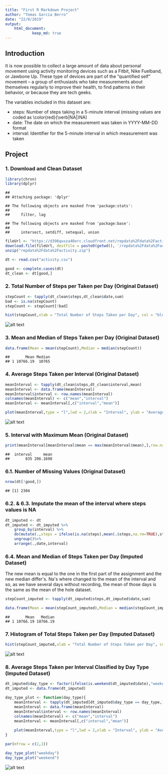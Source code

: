 ```yaml
---
title: "First R Markdown Project"
author: "Tomas Garcia Berro"
date: "22/8/2019"
output: 
    html_document: 
            keep_md: true
---
```




## Introduction

It is now possible to collect a large amount of data about personal movement using activity monitoring devices such as a Fitbit, Nike Fuelband, or Jawbone Up. These type of devices are part of the “quantified self” movement – a group of enthusiasts who take measurements about themselves regularly to improve their health, to find patterns in their behavior, or because they are tech geeks.

The variables included in this dataset are:

* steps: Number of steps taking in a 5-minute interval (missing values are coded as \color{red}{\verb|NA|}NA)
* date: The date on which the measurement was taken in YYYY-MM-DD format
* interval: Identifier for the 5-minute interval in which measurement was taken

## Project  

### 1. Download and Clean Dataset

```r
library(chron)
library(dplyr)
```

```
## 
## Attaching package: 'dplyr'
```

```
## The following objects are masked from 'package:stats':
## 
##     filter, lag
```

```
## The following objects are masked from 'package:base':
## 
##     intersect, setdiff, setequal, union
```

```r
fileUrl <- "https://d396qusza40orc.cloudfront.net/repdata%2Fdata%2Factivity.zip"
download.file(fileUrl, destfile = paste0(getwd(), '/repdata%2Fdata%2Factivity.zip'))
unzip("repdata%2Fdata%2Factivity.zip")

dt <- read.csv("activity.csv")

good <- complete.cases(dt)
dt_clean <- dt[good,]
```

### 2. Total Number of Steps per Taken per Day (Original Dataset)


```r
stepCount <- tapply(dt_clean$steps,dt_clean$date,sum)
bad <- is.na(stepCount)
stepCount <- stepCount[!bad]

hist(stepCount,xlab = "Total Number of Steps Taken per Day", col = "blue",main = "Histogram of Steps Taken per Day",breaks = 15)
```

![alt text](https://github.com/TomasGarciaBerro/RepData_PeerAssessment1/blob/master/PA1_template_files/figure-html/1%20Histogram-1.png)

### 3. Mean and Median of Steps Taken per Day (Original Dataset)


```r
data.frame(Mean = mean(stepCount),Median = median(stepCount))
```

```
##       Mean Median
## 1 10766.19  10765
```

### 4. Average Steps Taken per Interval (Original Dataset)


```r
meanInterval <- tapply(dt_clean$steps,dt_clean$interval,mean)
meanInterval <- data.frame(meanInterval)
meanInterval$interval <- row.names(meanInterval)
colnames(meanInterval) <- c("mean","interval")
meanInterval <- meanInterval[,c("interval","mean")]

plot(meanInterval,type = "l",lwd = 2,xlab = "Interval", ylab = "Average Steps Taken",main = "Average Steps Taken by Interval")
```

![alt text](https://github.com/TomasGarciaBerro/RepData_PeerAssessment1/blob/master/PA1_template_files/figure-html/1%20Plot-1.png)
  
### 5. Interval with Maximum Mean (Original Dataset)


```r
print(meanInterval[meanInterval$mean == max(meanInterval$mean),],row.names = F)
```

```
##  interval     mean
##       835 206.1698
```

### 6.1. Number of Missing Values (Original Dataset)


```r
nrow(dt[!good,])
```

```
## [1] 2304
```

### 6.2. & 6.3. Imputate the mean of the interval where steps values is NA  


```r
dt_imputed <- dt
dt_imputed <- dt_imputed %>% 
    group_by(interval) %>% 
    do(mutate(.,steps = ifelse(is.na(steps),mean(.$steps,na.rm=TRUE),steps))) %>%
    ungroup()%>%
    arrange(.,date,interval)
```

### 6.4. Mean and Median of Steps Taken per Day (Imputed Dataset)

The new mean is equal to the one in the first part of the assignment and the new median differ's. Na's where changed to the mean of the interval and so, as we have several days without recording, the mean of those days is the same as the mean of the hole dataset.


```r
stepCount_imputed <- tapply(dt_imputed$steps,dt_imputed$date,sum)

data.frame(Mean = mean(stepCount_imputed),Median = median(stepCount_imputed))
```

```
##       Mean   Median
## 1 10766.19 10766.19
```

### 7. Histogram of Total Steps Taken per Day (Imputed Dataset)


```r
hist(stepCount_imputed,xlab = "Total Number of Steps Taken per Day", col = "blue",main = "Histogram of Steps Taken per Day", breaks = 15)
```

![alt text](https://github.com/TomasGarciaBerro/RepData_PeerAssessment1/blob/master/PA1_template_files/figure-html/2%20Histogram-1.png)

### 8. Average Steps Taken per Interval Clasified by Day Type (Imputed Dataset)

```r
dt_imputed$day_type <- factor(ifelse(is.weekend(dt_imputed$date),"weekend","weekday"),levels = c("weekday","weekend"))
dt_imputed <- data.frame(dt_imputed)

day_type_plot <- function(day_type){
    meanInterval <- tapply(dt_imputed[dt_imputed$day_type == day_type,1],dt_imputed[dt_imputed$day_type == day_type,3],mean)
    meanInterval <- data.frame(meanInterval)
    meanInterval$interval <- row.names(meanInterval)
    colnames(meanInterval) <- c("mean","interval")
    meanInterval <- meanInterval[,c("interval","mean")]
    
    plot(meanInterval,type = "l",lwd = 2,xlab = "Interval", ylab = "Average Steps Taken",main = day_type)
}

par(mfrow = c(2,1))

day_type_plot("weekday")
day_type_plot("weekend")
```

![alt text](https://github.com/TomasGarciaBerro/RepData_PeerAssessment1/blob/master/PA1_template_files/figure-html/2%20Plot-1.png)
